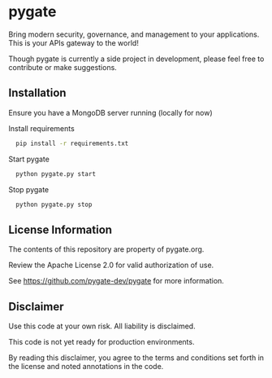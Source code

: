 
# pygate

Bring modern security, governance, and management to your applications. This is your APIs gateway to the world!

Though pygate is currently a side project in development, please feel free to contribute or make suggestions. 




## Installation

Ensure you have a MongoDB server running (locally for now)

Install requirements

```bash
  pip install -r requirements.txt
```

Start pygate
    
```bash
  python pygate.py start
```

Stop pygate
    
```bash
  python pygate.py stop
```



## License Information

The contents of this repository are property of pygate.org.

Review the Apache License 2.0 for valid authorization of use.

See https://github.com/pygate-dev/pygate for more information.



## Disclaimer

Use this code at your own risk. All liability is disclaimed.

This code is not yet ready for production environments.

By reading this disclaimer, you agree to the terms and conditions set forth in the license and noted annotations in the code.
